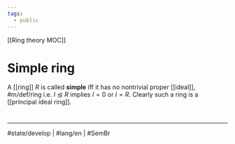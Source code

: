 ```yaml
---
tags:
  - public
---
```

[[Ring theory MOC]]
# Simple ring

A [[ring]] $R$ is called **simple** iff it has no nontrivial proper [[ideal]], #m/def/ring 
i.e. $I \trianglelefteq R$ implies $I = 0$ or $I = R$.
Clearly such a ring is a [[principal ideal ring]].


#
---
#state/develop | #lang/en | #SemBr
